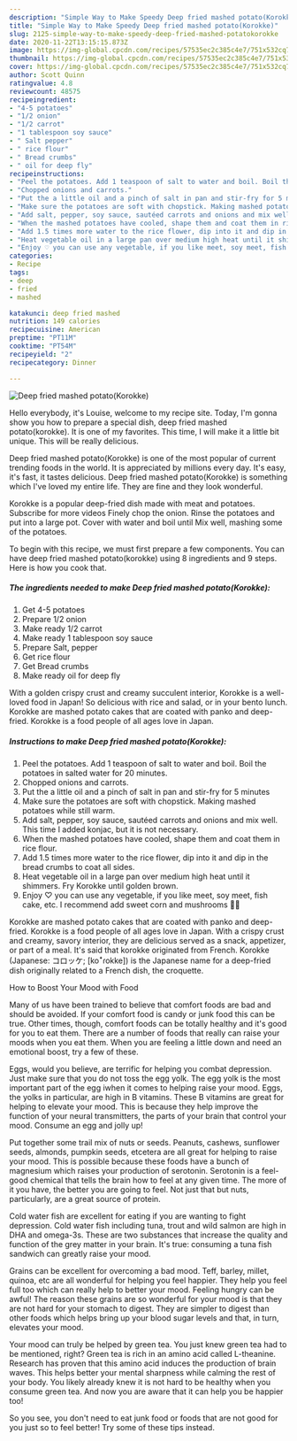 ```yaml
---
description: "Simple Way to Make Speedy Deep fried mashed potato(Korokke)"
title: "Simple Way to Make Speedy Deep fried mashed potato(Korokke)"
slug: 2125-simple-way-to-make-speedy-deep-fried-mashed-potatokorokke
date: 2020-11-22T13:15:15.873Z
image: https://img-global.cpcdn.com/recipes/57535ec2c385c4e7/751x532cq70/deep-fried-mashed-potatokorokke-recipe-main-photo.jpg
thumbnail: https://img-global.cpcdn.com/recipes/57535ec2c385c4e7/751x532cq70/deep-fried-mashed-potatokorokke-recipe-main-photo.jpg
cover: https://img-global.cpcdn.com/recipes/57535ec2c385c4e7/751x532cq70/deep-fried-mashed-potatokorokke-recipe-main-photo.jpg
author: Scott Quinn
ratingvalue: 4.8
reviewcount: 48575
recipeingredient:
- "4-5 potatoes"
- "1/2 onion"
- "1/2 carrot"
- "1 tablespoon soy sauce"
- " Salt pepper"
- " rice flour"
- " Bread crumbs"
- " oil for deep fly"
recipeinstructions:
- "Peel the potatoes. Add 1 teaspoon of salt to water and boil. Boil the potatoes in salted water for 20 minutes."
- "Chopped onions and carrots."
- "Put the a little oil and a pinch of salt in pan and stir-fry for 5 minutes"
- "Make sure the potatoes are soft with chopstick. Making mashed potatoes while still warm."
- "Add salt, pepper, soy sauce, sautéed carrots and onions and mix well. This time I added konjac, but it is not necessary."
- "When the mashed potatoes have cooled, shape them and coat them in rice flour."
- "Add 1.5 times more water to the rice flower, dip into it and dip in the bread crumbs to coat all sides."
- "Heat vegetable oil in a large pan over medium high heat until it shimmers. Fry Korokke until golden brown."
- "Enjoy ♡ you can use any vegetable, if you like meet, soy meet, fish cake, etc. I recommend add sweet corn and mushrooms 🤤😋"
categories:
- Recipe
tags:
- deep
- fried
- mashed

katakunci: deep fried mashed 
nutrition: 149 calories
recipecuisine: American
preptime: "PT11M"
cooktime: "PT54M"
recipeyield: "2"
recipecategory: Dinner

---
```



![Deep fried mashed potato(Korokke)](https://img-global.cpcdn.com/recipes/57535ec2c385c4e7/751x532cq70/deep-fried-mashed-potatokorokke-recipe-main-photo.jpg)

Hello everybody, it's Louise, welcome to my recipe site. Today, I'm gonna show you how to prepare a special dish, deep fried mashed potato(korokke). It is one of my favorites. This time, I will make it a little bit unique. This will be really delicious.

Deep fried mashed potato(Korokke) is one of the most popular of current trending foods in the world. It is appreciated by millions every day. It's easy, it's fast, it tastes delicious. Deep fried mashed potato(Korokke) is something which I've loved my entire life. They are fine and they look wonderful.

Korokke is a popular deep-fried dish made with meat and potatoes. Subscribe for more videos Finely chop the onion. Rinse the potatoes and put into a large pot. Cover with water and boil until Mix well, mashing some of the potatoes.


To begin with this recipe, we must first prepare a few components. You can have deep fried mashed potato(korokke) using 8 ingredients and 9 steps. Here is how you cook that.

<!--inarticleads1-->

##### The ingredients needed to make Deep fried mashed potato(Korokke):

1. Get 4-5 potatoes
1. Prepare 1/2 onion
1. Make ready 1/2 carrot
1. Make ready 1 tablespoon soy sauce
1. Prepare  Salt, pepper
1. Get  rice flour
1. Get  Bread crumbs
1. Make ready  oil for deep fly


With a golden crispy crust and creamy succulent interior, Korokke is a well-loved food in Japan! So delicious with rice and salad, or in your bento lunch. Korokke are mashed potato cakes that are coated with panko and deep-fried. Korokke is a food people of all ages love in Japan. 

<!--inarticleads2-->

##### Instructions to make Deep fried mashed potato(Korokke):

1. Peel the potatoes. Add 1 teaspoon of salt to water and boil. Boil the potatoes in salted water for 20 minutes.
1. Chopped onions and carrots.
1. Put the a little oil and a pinch of salt in pan and stir-fry for 5 minutes
1. Make sure the potatoes are soft with chopstick. Making mashed potatoes while still warm.
1. Add salt, pepper, soy sauce, sautéed carrots and onions and mix well. This time I added konjac, but it is not necessary.
1. When the mashed potatoes have cooled, shape them and coat them in rice flour.
1. Add 1.5 times more water to the rice flower, dip into it and dip in the bread crumbs to coat all sides.
1. Heat vegetable oil in a large pan over medium high heat until it shimmers. Fry Korokke until golden brown.
1. Enjoy ♡ you can use any vegetable, if you like meet, soy meet, fish cake, etc. I recommend add sweet corn and mushrooms 🤤😋


Korokke are mashed potato cakes that are coated with panko and deep-fried. Korokke is a food people of all ages love in Japan. With a crispy crust and creamy, savory interior, they are delicious served as a snack, appetizer, or part of a meal. It&#39;s said that korokke originated from French. Korokke (Japanese: コロッケ; [koꜜɾokke]) is the Japanese name for a deep-fried dish originally related to a French dish, the croquette. 

How to Boost Your Mood with Food


Many of us have been trained to believe that comfort foods are bad and should be avoided. If your comfort food is candy or junk food this can be true. Other times, though, comfort foods can be totally healthy and it's good for you to eat them. There are a number of foods that really can raise your moods when you eat them. When you are feeling a little down and need an emotional boost, try a few of these.

Eggs, would you believe, are terrific for helping you combat depression. Just make sure that you do not toss the egg yolk. The egg yolk is the most important part of the egg iwhen it comes to helping raise your mood. Eggs, the yolks in particular, are high in B vitamins. These B vitamins are great for helping to elevate your mood. This is because they help improve the function of your neural transmitters, the parts of your brain that control your mood. Consume an egg and jolly up!

Put together some trail mix of nuts or seeds. Peanuts, cashews, sunflower seeds, almonds, pumpkin seeds, etcetera are all great for helping to raise your mood. This is possible because these foods have a bunch of magnesium which raises your production of serotonin. Serotonin is a feel-good chemical that tells the brain how to feel at any given time. The more of it you have, the better you are going to feel. Not just that but nuts, particularly, are a great source of protein.

Cold water fish are excellent for eating if you are wanting to fight depression. Cold water fish including tuna, trout and wild salmon are high in DHA and omega-3s. These are two substances that increase the quality and function of the grey matter in your brain. It's true: consuming a tuna fish sandwich can greatly raise your mood. 

Grains can be excellent for overcoming a bad mood. Teff, barley, millet, quinoa, etc are all wonderful for helping you feel happier. They help you feel full too which can really help to better your mood. Feeling hungry can be awful! The reason these grains are so wonderful for your mood is that they are not hard for your stomach to digest. They are simpler to digest than other foods which helps bring up your blood sugar levels and that, in turn, elevates your mood.

Your mood can truly be helped by green tea. You just knew green tea had to be mentioned, right? Green tea is rich in an amino acid called L-theanine. Research has proven that this amino acid induces the production of brain waves. This helps better your mental sharpness while calming the rest of your body. You likely already knew it is not hard to be healthy when you consume green tea. And now you are aware that it can help you be happier too!

So you see, you don't need to eat junk food or foods that are not good for you just so to feel better! Try  some  of  these  tips  instead.

